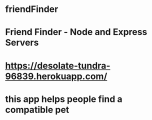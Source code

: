 # friendFinder
# Friend Finder - Node and Express Servers
# https://desolate-tundra-96839.herokuapp.com/

# this app helps people find a compatible pet 
